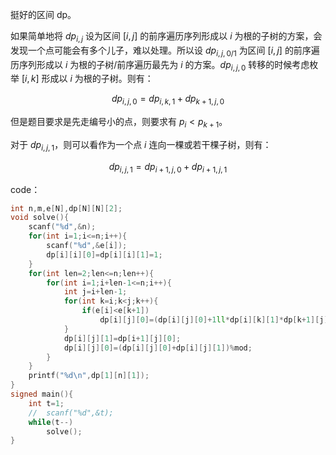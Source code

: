 挺好的区间 dp。

如果简单地将 $dp_{i,j}$ 设为区间 $[i,j]$ 的前序遍历序列形成以 $i$ 为根的子树的方案，会发现一个点可能会有多个儿子，难以处理。所以设 $dp_{i,j,0/1}$ 为区间 $[i,j]$ 的前序遍历序列形成以 $i$ 为根的子树/前序遍历最先为 $i$ 的方案。$dp_{i,j,0}$ 转移的时候考虑枚举 $[i,k]$ 形成以 $i$ 为根的子树。则有：

$$dp_{i,j,0}=dp_{i,k,1}+dp_{k+1,j,0}$$

但是题目要求是先走编号小的点，则要求有 $p_i<p_{k+1}$。

对于 $dp_{i,j,1}$，则可以看作为一个点 $i$ 连向一棵或若干棵子树，则有：

$$dp_{i,j,1}=dp_{i+1,j,0}+dp_{i+1,j,1}$$

code：

```cpp
int n,m,e[N],dp[N][N][2];
void solve(){
	scanf("%d",&n);
	for(int i=1;i<=n;i++){
		scanf("%d",&e[i]);
		dp[i][i][0]=dp[i][i][1]=1;
	}
	for(int len=2;len<=n;len++){
		for(int i=1;i+len-1<=n;i++){
			int j=i+len-1;																							
			for(int k=i;k<j;k++){
				if(e[i]<e[k+1])
					dp[i][j][0]=(dp[i][j][0]+1ll*dp[i][k][1]*dp[k+1][j][0]%mod)%mod;
			}
			dp[i][j][1]=dp[i+1][j][0];
			dp[i][j][0]=(dp[i][j][0]+dp[i][j][1])%mod;
		}
	}
	printf("%d\n",dp[1][n][1]);
}
signed main(){
	int t=1;
	//	scanf("%d",&t);
	while(t--)
		solve();
}
```